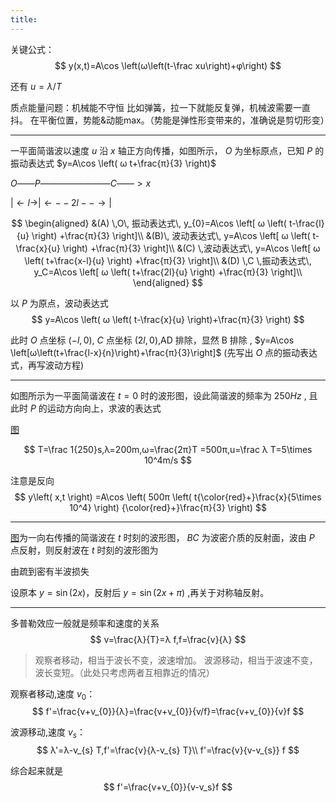 ```yaml
---
title:
---
```


关键公式：
$$
y(x,t)=A\cos \left(ω\left(t-\frac xu\right)+φ\right)
$$

还有 $u=λ/T$

质点能量问题：机械能不守恒
比如弹簧，拉一下就能反复弹，机械波需要一直抖。
在平衡位置，势能&动能max。（势能是弹性形变带来的，准确说是剪切形变）

---

一平面简谐波以速度 $u$ 沿 $x$ 轴正方向传播，如图所示， $O$ 为坐标原点，已知 $P$ 的振动表达式 $y=A\cos \left( ω t+\frac{π}{3} \right)$

$O——P————————C——>x$

$|\gets l→|\gets--2l--→|$

$$
\begin{aligned}
&(A) \,O\, 振动表达式\, y_{0}=A\cos \left[ ω \left( t-\frac{l}{u} \right) +\frac{π}{3} \right]\\
&(B)\, 波动表达式\, y=A\cos \left[ ω \left( t-\frac{x}{u} \right) +\frac{π}{3} \right]\\
&(C) \,波动表达式\, y=A\cos \left[ ω \left( t+\frac{x-l}{u} \right) +\frac{π}{3} \right]\\
&(D) \,C \,振动表达式\, y_C=A\cos \left[ ω \left( t+\frac{2l}{u} \right) +\frac{π}{3} \right]\\
\end{aligned}
$$

以 $P$ 为原点，波动表达式
$$
y=A\cos \left( ω \left( t-\frac{x}{u} \right)+\frac{π}{3} \right)
$$

此时 $O$ 点坐标 $(-l,0)$, $C$ 点坐标 $(2l,0)$,AD 排除，显然 B 排除 , $y=A\cos \left[ω\left(t+\frac{l-x}{n}\right)+\frac{π}{3}\right]$ (先写出 $O$ 点的振动表达式，再写波动方程)

---

如图所示为一平面简谐波在 $t=0$ 时的波形图，设此简谐波的频率为 $250Hz$ , 且此时 $P$ 的运动方向向上，求波的表达式

[图](http://www.netpad.net.cn/svg.html#posts/117061)

$$
T=\frac 1{250}s,λ=200m,ω=\frac{2π}T
=500π,u=\frac λ T=5\times 10^4m/s
$$

注意是反向
$$
y\left( x,t \right) =A\cos \left( 500π \left( t{\color{red}+}\frac{x}{5\times 10^4} \right) {\color{red}+}\frac{π}{3} \right)
$$

---

[图](http://www.netpad.net.cn/svg.html#posts/117074)为一向右传播的简谐波在 $t$ 时刻的波形图， $BC$ 为波密介质的反射面，波由 $P$ 点反射，则反射波在 $t$ 时刻的波形图为

由疏到密有半波损失

设原本 $y=\sin(2x)$，反射后 $y=\sin(2x+π)$ ,再关于对称轴反射。

---

多普勒效应一般就是频率和速度的关系
$$
v=\frac{λ}{T}=λ f,f=\frac{v}{λ}
$$

>观察者移动，相当于波长不变，波速增加。
波源移动，相当于波速不变，波长变短。（此处只考虑两者互相靠近的情况）

观察者移动,速度 $v_{0}$：
$$
f'=\frac{v+v_{0}}{λ}=\frac{v+v_{0}}{v/f}=\frac{v+v_{0}}{v}f
$$

波源移动,速度 $v_s$：
$$
λ'=λ-v_{s} T,f'=\frac{v}{λ-v_{s} T}\\
f'=\frac{v}{v-v_{s}} f
$$

综合起来就是
$$
f'=\frac{v+v_{0}}{v-v_s}f
$$
